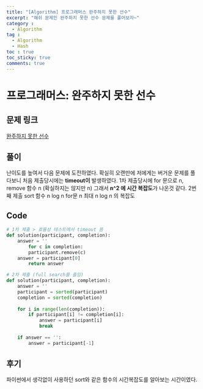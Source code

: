 ```yaml
---
title: "[Algorithm] 프로그래머스 완주하지 못한 선수"
excerpt: "해쉬 문제인 완주하지 못한 선수 문제를 풀어보자~"
category :
  - Algorithm
tag :
  - Algorithm
  - Hash
toc : true
toc_sticky: true
comments: true
---
```


# 프로그래머스: 완주하지 못한 선수

## 문제 링크
[완주하지 못한 선수](https://school.programmers.co.kr/learn/courses/30/lessons/42576)

## 풀이
난이도를 높여서 다음 문제에 도전하였다.
확실히 오랜만에 저에게는 버거운 문제를 풀다보니 처음 제출당시에는 **timeout이** 발생하였다.
1차 제출당시에 for 문으로 n, remove 함수 n (확실하지는 않지만 n) 그래서 **n^2 에 시간 복잡도**가 나온것 같다.
2번째 제출 sort 함수 n log n  for문 n 최대 n log n 의 복잡도

## Code
```python
# 1차 제출 > 효율성 테스트에서 timeout 뜸
def solution(participant, completion):
    answer = ''
		for c in completion:
        participant.remove(c)
    answer = participant[0]		
		return answer
```
```python
# 2차 제출 (full search를 줄임)
def solution(participant, completion):
    answer = ''
    participant = sorted(participant)
    completion = sorted(completion)
    
    for i in range(len(completion)):
        if participant[i] != completion[i]:
            answer = participant[i]
            break
    
    if answer == '':
        answer = participant[-1]
```

## 후기
파이썬에서 생각없이 사용하던 sort와 같은 함수의 시간복잡도를 알아보는 시간이였다. 